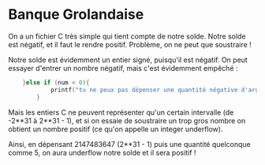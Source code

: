 # Banque Grolandaise

On a un fichier C très simple qui tient compte de notre solde. Notre solde est négatif, et il faut le rendre positif. Problème, on ne peut que soustraire !

Notre solde est évidemment un entier signé, puisqu'il est négatif. On peut essayer d'entrer un nombre négatif, mais c'est évidemment empêché : 
```c
	}else if (num < 0){
            printf("tu ne peux pas dépenser une quantité négative d'argent\n");
        }
```

Mais les entiers C ne peuvent représenter qu'un certain intervalle (de -2\*\*31 à 2\*\*31 - 1), et si on essaie de soustraire un trop gros nombre on obtient un nombre positif (ce qu'on appelle un integer underflow).

Ainsi, en dépensant 2147483647 (2\*\*31 - 1) puis une quantité quelconque comme 5, on aura underflow notre solde et il sera positif !
